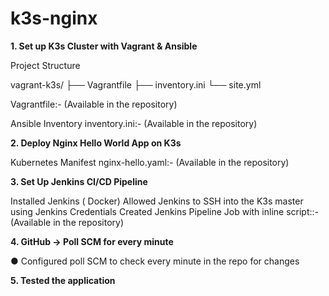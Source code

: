 # k3s-nginx

**1. Set up K3s Cluster with Vagrant & Ansible**

Project Structure

vagrant-k3s/
├── Vagrantfile
├── inventory.ini
└── site.yml


Vagrantfile:- (Available in the repository)

Ansible Inventory inventory.ini:- (Available in the repository)

**2. Deploy Nginx Hello World App on K3s**

Kubernetes Manifest nginx-hello.yaml:- (Available in the repository)

**3. Set Up Jenkins CI/CD Pipeline**

Installed Jenkins ( Docker)
Allowed Jenkins to SSH into the K3s master using Jenkins Credentials
Created Jenkins Pipeline Job with inline script::- (Available in the repository)

**4. GitHub → Poll SCM for every minute**

●​ Configured poll SCM to check every minute in the repo for changes​

**5. Tested the application**
